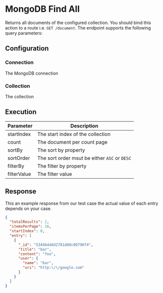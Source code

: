 
# MongoDB Find All

Returns all documents of the configured collection. You should bind this action to a route i.e. `GET /document`. The
endpoint supports the following query parameters:

## Configuration

### Connection

The MongoDB connection

### Collection

The collection

## Execution

| Parameter   | Description                                   |
|-------------|-----------------------------------------------|
| startIndex  | The start index of the collection             |
| count       | The document per count page                   |
| sortBy      | The sort by property                          |
| sortOrder   | The sort order msut be either `ASC` or `DESC` |
| filterBy    | The filter by property                        |
| filterValue | The filter value                              |

## Response

This an example response from our test case the actual value of each entry depends on your case.

```json
{
  "totalResults": 2,
  "itemsPerPage": 16,
  "startIndex": 0,
  "entry": [
    {
      "_id": "5344b4ddd2781d08c09790f4",
      "title": "bar",
      "content": "foo",
      "user": {
        "name": "bar",
        "uri": "http:\/\/google.com"
      }
    }
  ]
}
```

